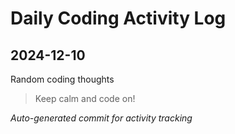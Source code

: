 # Daily Coding Activity Log

## 2024-12-10

Random coding thoughts

> Keep calm and code on!

*Auto-generated commit for activity tracking*
